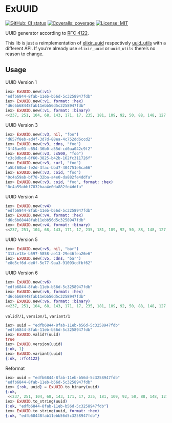 # ExUUID
[![GitHub: CI status](https://img.shields.io/github/workflow/status/hrzndhrn/ex_uuid/CI?style=flat-square)](https://github.com/hrzndhrn/ex_uuid/actions)
[![Coveralls: coverage](https://img.shields.io/coveralls/github/hrzndhrn/ex_uuid?style=flat-square)](https://coveralls.io/github/hrzndhrn/ex_uuid)
[![License: MIT](https://img.shields.io/badge/License-MIT-yellow.svg?style=flat-square)](https://github.com/hrzndhrn/ex_uuid/blob/main/LICENSE.md)

UUID generator according to [RFC 4122](https://www.ietf.org/rfc/rfc4122.txt).

This lib is just a reimplementation of [elixir_uuid](https://hex.pm/packages/elixir_uuid)
respectively [uuid_utils](https://hex.pm/packages/uuid_utils) with a different API.
If you’re already use `elixir_uuid` or `uuid_utils` there’s no reason to change.

## Usage

UUID Version 1

```elixir
iex> ExUUID.new(:v1)
"edfb6844-8fab-11eb-b56d-5c3258947fdb"
iex> ExUUID.new(:v1, format: :hex)
"d6c6b68448fab11ebb56d5c3258947fdb"
iex> ExUUID.new(:v1, format: :binary)
<<237, 251, 104, 68, 143, 171, 17, 235, 181, 109, 92, 50, 88, 148, 127, 219>>
```

UUID Version 3

```elixir
iex> ExUUID.new(:v3, nil, "foo")
"d657f8eb-ad4f-3d7d-88ea-4c752dd6ccd2"
iex> ExUUID.new(:v3, :dns, "foo")
"3f46ae03-c654-36b0-a55d-cd0aa042c9f2"
iex> ExUUID.new(:v3, :x500, "foo")
"c3c8dbcd-8f60-3825-b42b-162fc311726f"
iex> ExUUID.new(:v3, :url, "foo")
"a5bf60bd-fe2d-3fac-bbd7-404751e6ca66"
iex> ExUUID.new(:v3, :oid, "foo")
"0c4a59ab-bf78-32ba-a4e0-da882fe4ddfa"
iex> ExUUID.new(:v3, :oid, "foo", format: :hex)
"0c4a59abbf7832baa4e0da882fe4ddfa"
```

UUID Version 4

```elixir
iex> ExUUID.new(:v4)
"edfb6844-8fab-11eb-b56d-5c3258947fdb"
iex> ExUUID.new(:v4, format: :hex)
"d6c6b68448fab11ebb56d5c3258947fdb"
iex> ExUUID.new(:v4, format: :binary)
<<237, 251, 104, 68, 143, 171, 17, 235, 181, 109, 92, 50, 88, 148, 127, 219>>
```

UUID Version 5

```elixir
iex> ExUUID.new(:v5, nil, "bar")
"313ce13e-b597-5858-ae13-29e46fea26e6"
iex> ExUUID.new(:v5, :dns, "bar")
"e8d5cf6d-de0f-5e77-9aa3-91093cdfbf62"
```

UUID Version 6

```elixir
iex> ExUUID.new(:v6)
"edfb6844-8fab-11eb-b56d-5c3258947fdb"
iex> ExUUID.new(:v6, format: :hex)
"d6c6b68448fab11ebb56d5c3258947fdb"
iex> ExUUID.new(:v6, format: :binary)
<<237, 251, 104, 68, 143, 171, 17, 235, 181, 109, 92, 50, 88, 148, 127, 219>>
```

`valid?/1`, `version/1`, `variant/1`

```elixir
iex> uuid = "edfb6844-8fab-11eb-b56d-5c3258947fdb"
"edfb6844-8fab-11eb-b56d-5c3258947fdb"
iex> ExUUID.valid?(uuid)
true
iex> ExUUID.version(uuid)
{:ok, 1}
iex> ExUUID.variant(uuid)
{:ok, :rfc4122}
```

Reformat

```elixir
iex> uuid = "edfb6844-8fab-11eb-b56d-5c3258947fdb"
"edfb6844-8fab-11eb-b56d-5c3258947fdb"
iex> {:ok, uuid} = ExUUID.to_binary(uuid)
{:ok,
 <<237, 251, 104, 68, 143, 171, 17, 235, 181, 109, 92, 50, 88, 148, 127, 219>>}
iex> ExUUID.to_string(uuid)
{:ok, "edfb6844-8fab-11eb-b56d-5c3258947fdb"}
iex> ExUUID.to_string(uuid, format: :hex)
{:ok, "edfb68448fab11ebb56d5c3258947fdb"}
```
